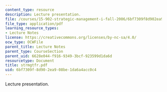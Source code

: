```yaml
---
content_type: resource
description: Lecture presentation.
file: /courses/15-902-strategic-management-i-fall-2006/6bf7309f8d902ea908be1da6a4acc0c4_strmgtfr.pdf
file_type: application/pdf
learning_resource_types:
- Lecture Notes
license: https://creativecommons.org/licenses/by-nc-sa/4.0/
ocw_type: OCWFile
parent_title: Lecture Notes
parent_type: CourseSection
parent_uid: 6628e044-f916-9349-3bcf-923599d1da6d
resourcetype: Document
title: strmgtfr.pdf
uid: 6bf7309f-8d90-2ea9-08be-1da6a4acc0c4
---
```

Lecture presentation.